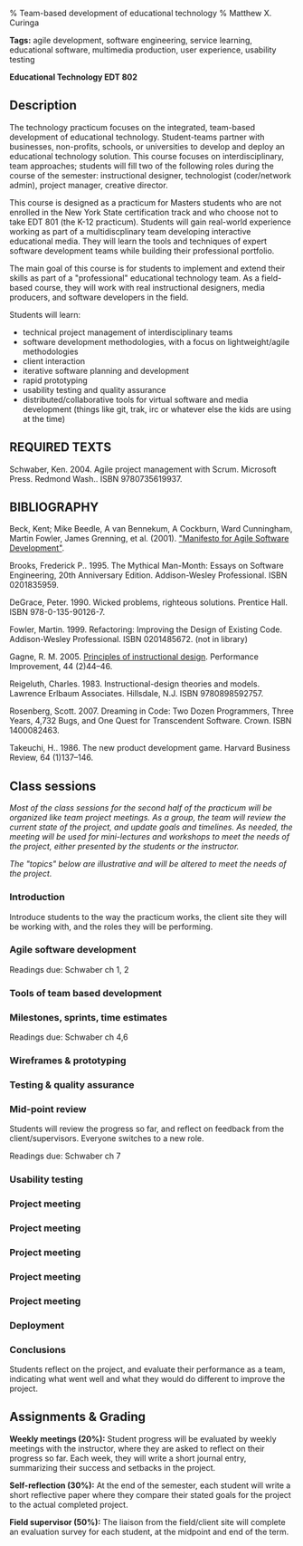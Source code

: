 % Team-based development of educational technology
% Matthew X. Curinga

**Tags:** agile development, software engineering, service learning, educational software, multimedia production, user experience, usability testing

**Educational Technology EDT 802**

## Description
The technology practicum focuses on the integrated, team-based
development of educational technology. Student-teams partner with
businesses, non-profits, schools, or universities to develop and deploy
an educational technology solution. This course focuses on
interdisciplinary, team approaches; students will fill two of the
following roles during the course of the semester: instructional designer, 
technologist (coder/network admin), project manager,
creative director.

This course is designed as a practicum for Masters students who are not
enrolled in the New York State certification track and who choose not to
take EDT 801 (the K-12 practicum). Students will gain real-world
experience working as part of a multidiscplinary team developing interactive
educational media. They will learn the tools and techniques of expert
software development teams while building their professional portfolio.

The main goal of this course is for students to implement and extend
their skills as part of a "professional" educational technology team. As
a field-based course, they will work with real instructional designers, 
media producers, and software developers in the field.

Students will learn:

-   technical project management of interdisciplinary teams
-   software development methodologies, with a
    focus on lightweight/agile methodologies
-   client interaction
-   iterative software planning and development
-   rapid prototyping
-   usability testing and quality assurance
-   distributed/collaborative tools for virtual software and media
    development (things like git, trak, irc or whatever else the kids are using at the time)

## REQUIRED TEXTS

Schwaber, Ken. 2004. Agile project management with Scrum. Microsoft
Press. Redmond Wash.. ISBN 9780735619937.

## BIBLIOGRAPHY

Beck, Kent; Mike Beedle, A van Bennekum, A Cockburn, Ward Cunningham,
Martin Fowler, James Grenning, et al. (2001). ["Manifesto for Agile
Software Development"](http://agilemanifesto.org/).

Brooks, Frederick P.. 1995. The Mythical Man-Month: Essays on Software
Engineering, 20th Anniversary Edition. Addison-Wesley Professional. ISBN
0201835959.

DeGrace, Peter. 1990. Wicked problems, righteous solutions. Prentice
Hall. ISBN 978-0-135-90126-7.

Fowler, Martin. 1999. Refactoring: Improving the Design of Existing
Code. Addison-Wesley Professional. ISBN 0201485672. (not in library)

Gagne, R. M. 2005. [Principles of instructional design](http://proquest.umi.com.libproxy.adelphi.edu:2048/pqdlink?did=785104901&Fmt=7&clientId=27928&RQT=309&VName=PQD). Performance
Improvement, 44 (2)44–46.

Reigeluth, Charles. 1983. Instructional-design theories and models.
Lawrence Erlbaum Associates. Hillsdale, N.J. ISBN 9780898592757.

Rosenberg, Scott. 2007. Dreaming in Code: Two Dozen Programmers, Three
Years, 4,732 Bugs, and One Quest for Transcendent Software. Crown. ISBN
1400082463.

Takeuchi, H.. 1986. The new product development game. Harvard Business
Review, 64 (1)137–146.

## Class sessions

_Most of the class sessions for the second half of the practicum will be
organized like team project meetings. As a group, the team will review
the current state of the project, and update goals and timelines. As
needed, the meeting will be used for mini-lectures and workshops to meet
the needs of the project, either presented by the students or the instructor._

_The "topics" below are illustrative and will be altered to meet the needs of the project._

### Introduction

Introduce students to the way the practicum works, the client site they
will be working with, and the roles they will be performing.

### Agile software development

Readings due: Schwaber ch 1, 2

### Tools of team based development

### Milestones, sprints, time estimates

Readings due: Schwaber ch 4,6

### Wireframes & prototyping

### Testing & quality assurance

### Mid-point review

Students will review the progress so far, and reflect on feedback from
the client/supervisors. Everyone switches to a new role.

Readings due: Schwaber ch 7

### Usability testing

### Project meeting

### Project meeting

### Project meeting

### Project meeting

### Project meeting

### Deployment

### Conclusions

Students reflect on the project, and evaluate their performance as a
team, indicating what went well and what they would do different to
improve the project.


## Assignments & Grading

**Weekly meetings (20%):** Student progress will be evaluated by weekly
meetings with the instructor, where they are asked to reflect on their
progress so far. Each week, they will write a short journal entry,
summarizing their success and setbacks in the project.

**Self-reflection (30%):** At the end of the semester, each student will
write a short reflective paper where they compare their stated goals for
the project to the actual completed project.

**Field supervisor (50%):** The liaison from the field/client site will
complete an evaluation survey for each student, at the midpoint and end
of the term.

